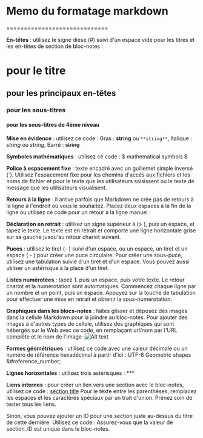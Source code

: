 # Memo du formatage markdown
=============================

**En-têtes** : utilisez le signe dièse (#) suivi d'un espace vide pour les titres et les en-têtes de section de bloc-notes :

# pour le titre
## pour les principaux en-têtes
### pour les sous-titres
#### pour les sous-titres de 4ème niveau

**Mise en évidence** : utilisez ce code : Gras : __string__ ou ``` **string** ```, Italique : _string_ ou *string*, Barré : ~~string~~

**Symboles mathématiques** : utilisez ce code : $ mathematical symbols $

**Police à espacement fixe** : texte encadré avec un guillemet simple inversé (`). Utilisez l'espacement fixe pour les chemins d'accès aux fichiers et les noms de fichier et pour le texte que les utilisateurs saisissent ou le texte de message que les utilisateurs visualisent.

**Retours à la ligne** : il arrive parfois que Markdown ne crée pas de retours à la ligne à l'endroit où vous le souhaitez. Placez deux espaces à la fin de la ligne ou utilisez ce code pour un retour à la ligne manuel : <br>

**Déclaration en retrait** : utilisez un signe supérieur à (> ), puis un espace, et tapez le texte. Le texte est en retrait et comporte une ligne horizontale grise sur sa gauche jusqu'au retour chariot suivant.

**Puces** : utilisez le tiret (- ) suivi d'un espace, ou un espace, un tiret et un espace ( - ) pour créer une puce circulaire. Pour créer une sous-puce, utilisez une tabulation suivie d'un tiret et d'un espace. Vous pouvez aussi utiliser un astérisque à la place d'un tiret.

**Listes numérotées** : tapez 1. puis un espace, puis votre texte. Le retour chariot et la numérotation sont automatiques. Commencez chaque ligne par un nombre et un point, puis un espace. Appuyez sur la touche de tabulation pour effectuer une mise en retrait et obtenir la sous-numérotation.

**Graphiques dans les blocs-notes** : faites glisser et déposez des images dans la cellule Markdown pour la joindre au bloc-notes. Pour ajouter des images à d'autres types de cellule, utilisez des graphiques qui sont hébergés sur le Web avec ce code, en remplaçant url/nom par l'URL complète et le nom de l'image :<img src="url/filename.gif" alt="Alt text" title="Title text" />

**Formes géométriques** : utilisez ce code avec une valeur décimale ou un numéro de référence hexadécimal à partir d'ici : UTF-8 Geometric shapes &#reference_number;

**Lignes horizontales** : utilisez trois astérisques : ***

**Liens internes** : pour créer un lien vers une section avec le bloc-notes, utilisez ce code : [section title](#section-title) Pour le texte entre les parenthèses, remplacez les espaces et les caractères spéciaux par un trait d'union. Prenez soin de tester tous les liens.

Sinon, vous pouvez ajouter un ID pour une section juste au-dessus du titre de cette dernière. Utilisez ce code : <a id="section_ID"></a> Assurez-vous que la valeur de section_ID est unique dans le bloc-notes.